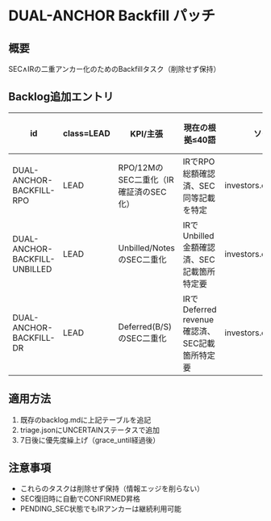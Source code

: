 # DUAL-ANCHOR Backfill パッチ

## 概要
SEC∧IRの二重アンカー化のためのBackfillタスク（削除せず保持）

## Backlog追加エントリ

| id | class=LEAD | KPI/主張 | 現在の根拠≤40語 | ソース | T1化に足りないもの | 次アクション | 関連Impact | unavailability_reason | grace_until |
|---|---|---|---|---|---|---|---|---|---|
| DUAL-ANCHOR-BACKFILL-RPO | LEAD | RPO/12MのSEC二重化（IR確証済のSEC化） | IRでRPO総額確認済、SEC同等記載を特定 | investors.confluent.io | SEC EDGAR内のRPO記載箇所の特定 | SEC 10-Q/10-KのRPO note検索 | RPO coverage ratio | blocked_source | 7日 |
| DUAL-ANCHOR-BACKFILL-UNBILLED | LEAD | Unbilled/NotesのSEC二重化 | IRでUnbilled金額確認済、SEC記載箇所特定要 | investors.confluent.io | SEC内のunbilled記載箇所の特定 | SEC financial statements検索 | unbilled_share_pct | blocked_source | 7日 |
| DUAL-ANCHOR-BACKFILL-DR | LEAD | Deferred(B/S)のSEC二重化 | IRでDeferred revenue確認済、SEC記載箇所特定要 | investors.confluent.io | SEC内のdeferred revenue記載箇所の特定 | SEC balance sheet検索 | deferred_revenue_ratio | blocked_source | 7日 |

## 適用方法
1. 既存のbacklog.mdに上記テーブルを追記
2. triage.jsonにUNCERTAINステータスで追加
3. 7日後に優先度繰上げ（grace_until経過後）

## 注意事項
- これらのタスクは削除せず保持（情報エッジを削らない）
- SEC復旧時に自動でCONFIRMED昇格
- PENDING_SEC状態でもIRアンカーは継続利用可能
